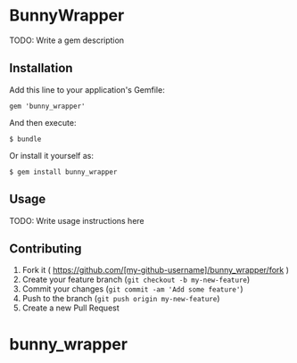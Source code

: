 # BunnyWrapper

TODO: Write a gem description

## Installation

Add this line to your application's Gemfile:

    gem 'bunny_wrapper'

And then execute:

    $ bundle

Or install it yourself as:

    $ gem install bunny_wrapper

## Usage

TODO: Write usage instructions here

## Contributing

1. Fork it ( https://github.com/[my-github-username]/bunny_wrapper/fork )
2. Create your feature branch (`git checkout -b my-new-feature`)
3. Commit your changes (`git commit -am 'Add some feature'`)
4. Push to the branch (`git push origin my-new-feature`)
5. Create a new Pull Request
# bunny_wrapper
